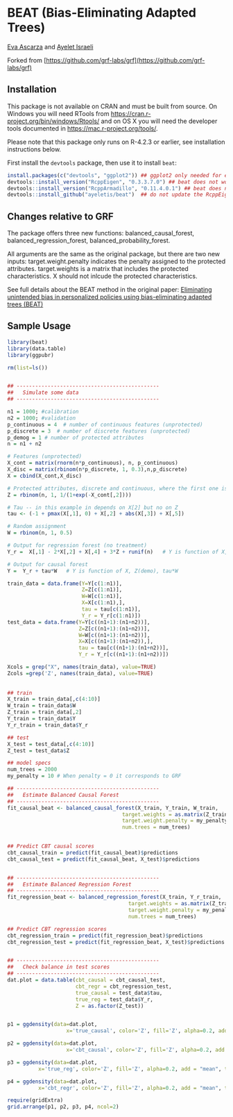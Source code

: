 # BEAT (Bias-Eliminating Adapted Trees)
[Eva Ascarza](http://www.evaascarza.com/) and [Ayelet Israeli](http://www.hbs.edu/aisraeli)

Forked from [https://github.com/grf-labs/grf](https://github.com/grf-labs/grf)

## Installation

This package is not available on CRAN and must be built from source. On Windows you will
need RTools from https://cran.r-project.org/bin/windows/Rtools/ and on OS X you will 
need the developer tools documented in https://mac.r-project.org/tools/.

Please note that this package only runs on R-4.2.3 or earlier, see installation instructions below.

First install the `devtools` package, then use it to install `beat`:

```R
install.packages(c("devtools", "ggplot2")) ## ggplot2 only needed for example
devtools::install_version("RcppEigen", "0.3.3.7.0") ## beat does not work with newer RcppEigen
devtools::install_version("RcppArmadillo", "0.11.4.0.1") ## beat does not work with newer RcppArmadillo
devtools::install_github("ayeletis/beat")  ## do not update the RcppEigen or RcppArmadillo package if prompted
```
## Changes relative to GRF
The package offers three new functions: balanced_causal_forest, balanced_regression_forest, 
balanced_probability_forest. 

All arguments are the same as the original package, but there are two new inputs: 
target.weight.penalty indicates the penalty assigned to the protected attributes.
target.weights is a matrix that includes the protected characteristics. X should not 
inlcude the protected characteristics.

See full details about the BEAT method in the original paper: [Eliminating unintended bias in personalized policies using bias-eliminating adapted trees (BEAT)](https://www.pnas.org/doi/10.1073/pnas.2115293119) 

## Sample Usage

```R
library(beat)
library(data.table)
library(ggpubr)

rm(list=ls())


## ----------------------------------------------
##   Simulate some data
## ----------------------------------------------

n1 = 1000; #calibration 
n2 = 1000; #validation
p_continuous = 4  # number of continuous features (unprotected)
p_discrete = 3  # number of discrete features (unprotected)
p_demog = 1 # number of protected attributes
n = n1 + n2

# Features (unprotected)
X_cont = matrix(rnorm(n*p_continuous), n, p_continuous)
X_disc = matrix(rbinom(n*p_discrete, 1, 0.3),n,p_discrete)
X = cbind(X_cont,X_disc)

# Protected attributes, discrete and continuous, where the first one is correlated with X[,2]
Z = rbinom(n, 1, 1/(1+exp(-X_cont[,2])))

# Tau -- in this example in depends on X[2] but no on Z
tau <- (-1 + pmax(X[,1], 0) + X[,2] + abs(X[,3]) + X[,5]) 

# Random assignment
W = rbinom(n, 1, 0.5)

# Output for regression forest (no treatment)
Y_r =  X[,1] - 2*X[,2] + X[,4] + 3*Z + runif(n)   # Y is function of X, Z(demo)

# Output for causal forest
Y =  Y_r + tau*W   # Y is function of X, Z(demo), tau*W

train_data = data.frame(Y=Y[c(1:n1)], 
                        Z=Z[c(1:n1)], 
                        W=W[c(1:n1)], 
                        X=X[c(1:n1),], 
                        tau = tau[c(1:n1)], 
                        Y_r = Y_r[c(1:n1)])
test_data = data.frame(Y=Y[c((n1+1):(n1+n2))],
                       Z=Z[c((n1+1):(n1+n2))],
                       W=W[c((n1+1):(n1+n2))],
                       X=X[c((n1+1):(n1+n2)),], 
                       tau = tau[c((n1+1):(n1+n2))],
                       Y_r = Y_r[c((n1+1):(n1+n2))])

Xcols = grep("X", names(train_data), value=TRUE)
Zcols =grep('Z', names(train_data), value=TRUE)
  
  
## train
X_train = train_data[,c(4:10)]
W_train = train_data$W
Z_train = train_data[,2]
Y_train = train_data$Y
Y_r_train = train_data$Y_r

## test
X_test = test_data[,c(4:10)]
Z_test = test_data$Z

## model specs
num_trees = 2000
my_penalty = 10 # When penalty = 0 it corresponds to GRF

## ----------------------------------------------
##   Estimate Balanced Causal Forest 
## ----------------------------------------------
fit_causal_beat <- balanced_causal_forest(X_train, Y_train, W_train,
                                     target.weights = as.matrix(Z_train),
                                     target.weight.penalty = my_penalty,
                                     num.trees = num_trees)
  

## Predict CBT causal scores
cbt_causal_train = predict(fit_causal_beat)$predictions
cbt_causal_test = predict(fit_causal_beat, X_test)$predictions


## ----------------------------------------------
##   Estimate Balanced Regression Forest 
## ----------------------------------------------
fit_regression_beat <- balanced_regression_forest(X_train, Y_r_train,
                                       target.weights = as.matrix(Z_train),
                                       target.weight.penalty = my_penalty,
                                       num.trees = num_trees)

## Predict CBT regression scores
cbt_regression_train = predict(fit_regression_beat)$predictions
cbt_regression_test = predict(fit_regression_beat, X_test)$predictions


## ----------------------------------------------
##   Check balance in test scores
## ----------------------------------------------
dat.plot = data.table(cbt_causal = cbt_causal_test,
                      cbt_regr = cbt_regression_test,
                      true_causal = test_data$tau,
                      true_reg = test_data$Y_r,
                      Z = as.factor(Z_test))


p1 = ggdensity(data=dat.plot,
                   x='true_causal', color='Z', fill='Z', alpha=0.2, add = "mean", title='true causal')

p2 = ggdensity(data=dat.plot,
                   x='cbt_causal', color='Z', fill='Z', alpha=0.2, add = "mean", title='cbt causal')

p3 = ggdensity(data=dat.plot,
          x='true_reg', color='Z', fill='Z', alpha=0.2, add = "mean", title='true regression')

p4 = ggdensity(data=dat.plot,
          x='cbt_regr', color='Z', fill='Z', alpha=0.2, add = "mean", title='cbt regression')

require(gridExtra)
grid.arrange(p1, p2, p3, p4, ncol=2)


 
